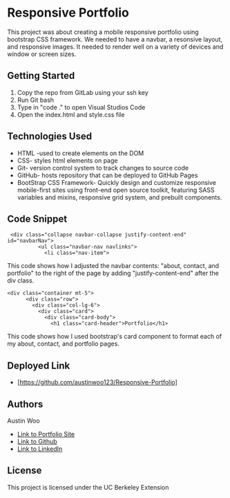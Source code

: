 # Responsive Portfolio
This project was about creating a mobile responsive portfolio using bootstrap CSS framework. We needed to have a navbar, a resonsive layout, and responsive images. It needed to render well on a variety of devices and window or screen sizes. 

## Getting Started
1. Copy the repo from GitLab using your ssh key
2. Run Git bash
3. Type in "code ." to open Visual Studios Code
4. Open the index.html and style.css file

## Technologies Used
- HTML -used to create elements on the DOM
- CSS- styles html elements on page
- Git- version control system to track changes to source code
- GitHub- hosts repository that can be deployed to GitHub Pages
- BootStrap CSS Framework- Quickly design and customize responsive mobile-first sites using front-end open source toolkit, featuring SASS variables and mixins, responsive grid system, and prebuilt components.

## Code Snippet

```
 <div class="collapse navbar-collapse justify-content-end" id="navbarNav">
          <ul class="navbar-nav navlinks">
            <li class="nav-item">
```
This code shows how I adjusted the navbar contents: "about, contact, and portfolio" to the right of the page by adding "justify-content-end" after the div class.

```
<div class="container mt-5">
      <div class="row">
        <div class="col-lg-6">
          <div class="card">
            <div class="card-body">
              <h1 class="card-header">Portfolio</h1>
```
This code shows how I used bootstrap's card component to format each of my about, contact, and portfolio pages. 

## Deployed Link

* [https://github.com/austinwoo123/Responsive-Portfolio]

## Authors
Austin Woo
- [Link to Portfolio Site]()
- [Link to Github](https://github.com/austinwoo123)
- [Link to LinkedIn](https://www.linkedin.com/in/awoo95/)

## License

This project is licensed under the UC Berkeley Extension
